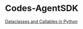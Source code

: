 # Codes-AgentSDK

[Dataclasses and Callables in Python](https://colab.research.google.com/drive/1wN7p0mbQ8g-hRvuYmbA_QzxA1Lx86SsW?usp=sharing)
